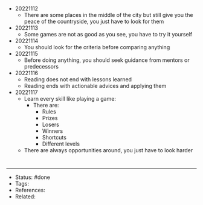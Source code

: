 #
- 20221112
	- There are some places in the middle of the city but still give you the peace of the countryside, you just have to look for them
- 20221113
	- Some games are not as good as you see, you have to try it yourself
- 20221114
	- You should look for the criteria before comparing anything
- 20221115
	- Before doing anything, you should seek guidance from mentors or predecessors
- 20221116
	- Reading does not end with lessons learned
	- Reading ends with actionable advices and applying them
- 20221117
	- Learn every skill like playing a game:
		- There are:
			- Rules
			- Prizes
			- Losers
			- Winners
			- Shortcuts
			- Different levels
	- There are always opportunities around, you just have to look harder

#
---
- Status: #done
- Tags:
- References:
- Related:
